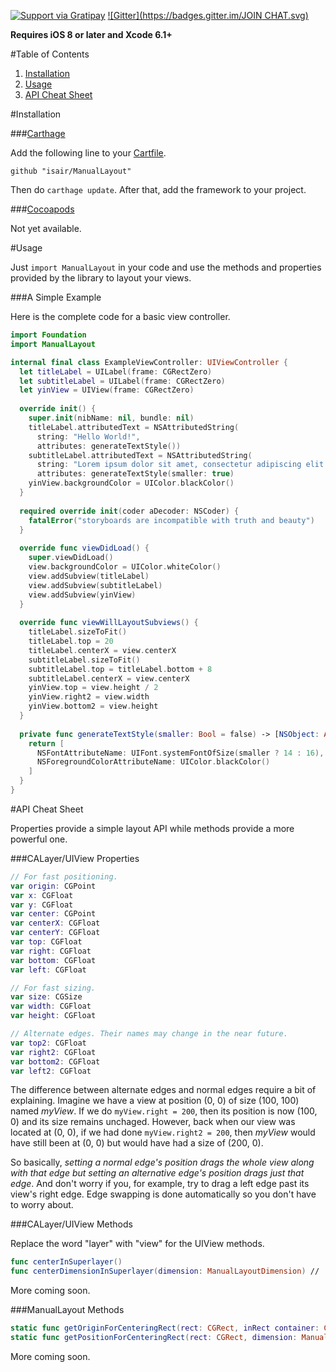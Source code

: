 [![Support via Gratipay](https://cdn.rawgit.com/gratipay/gratipay-badge/2.3.0/dist/gratipay.png)](https://gratipay.com/bsencan91/)
[![Gitter](https://badges.gitter.im/JOIN CHAT.svg)](https://gitter.im/isair/ManualLayout?utm_source=badge&utm_medium=badge&utm_campaign=pr-badge&utm_content=badge)

**Requires iOS 8 or later and Xcode 6.1+**

#Table of Contents

1. [Installation](#installation)
2. [Usage](#usage)
3. [API Cheat Sheet](#api-cheat-sheet)

#Installation

###[Carthage](https://github.com/Carthage/Carthage#installing-carthage)

Add the following line to your [Cartfile](https://github.com/Carthage/Carthage/blob/master/Documentation/Artifacts.md#cartfile).
```
github "isair/ManualLayout"
```

Then do `carthage update`. After that, add the framework to your project.

###[Cocoapods](https://github.com/CocoaPods/CocoaPods)

Not yet available.

#Usage

Just `import ManualLayout` in your code and use the methods and properties provided by the library to layout your views.

###A Simple Example

Here is the complete code for a basic view controller.

```swift
import Foundation
import ManualLayout

internal final class ExampleViewController: UIViewController {
  let titleLabel = UILabel(frame: CGRectZero)
  let subtitleLabel = UILabel(frame: CGRectZero)
  let yinView = UIView(frame: CGRectZero)
  
  override init() {
    super.init(nibName: nil, bundle: nil)
    titleLabel.attributedText = NSAttributedString(
      string: "Hello World!",
      attributes: generateTextStyle())
    subtitleLabel.attributedText = NSAttributedString(
      string: "Lorem ipsum dolor sit amet, consectetur adipiscing elit.",
      attributes: generateTextStyle(smaller: true)
    yinView.backgroundColor = UIColor.blackColor()
  }
  
  required override init(coder aDecoder: NSCoder) {
    fatalError("storyboards are incompatible with truth and beauty")
  }
  
  override func viewDidLoad() {
    super.viewDidLoad()
    view.backgroundColor = UIColor.whiteColor()
    view.addSubview(titleLabel)
    view.addSubview(subtitleLabel)
    view.addSubview(yinView)
  }
  
  override func viewWillLayoutSubviews() {
    titleLabel.sizeToFit()
    titleLabel.top = 20
    titleLabel.centerX = view.centerX
    subtitleLabel.sizeToFit()
    subtitleLabel.top = titleLabel.bottom + 8
    subtitleLabel.centerX = view.centerX
    yinView.top = view.height / 2
    yinView.right2 = view.width
    yinView.bottom2 = view.height
  }
  
  private func generateTextStyle(smaller: Bool = false) -> [NSObject: AnyObject] {
    return [
      NSFontAttributeName: UIFont.systemFontOfSize(smaller ? 14 : 16),
      NSForegroundColorAttributeName: UIColor.blackColor()
    ]
  }
}
```

#API Cheat Sheet

Properties provide a simple layout API while methods provide a more powerful one.

###CALayer/UIView Properties

```swift
// For fast positioning.
var origin: CGPoint
var x: CGFloat 
var y: CGFloat
var center: CGPoint
var centerX: CGFloat
var centerY: CGFloat
var top: CGFloat
var right: CGFloat
var bottom: CGFloat
var left: CGFloat

// For fast sizing.
var size: CGSize
var width: CGFloat
var height: CGFloat

// Alternate edges. Their names may change in the near future.
var top2: CGFloat
var right2: CGFloat
var bottom2: CGFloat
var left2: CGFloat
```

The difference between alternate edges and normal edges require a bit of explaining. Imagine we have a view at position (0, 0) of size (100, 100) named *myView*. If we do `myView.right = 200`, then its position is now (100, 0) and its size remains unchaged. However, back when our view was located at (0, 0), if we had done `myView.right2 = 200`, then *myView* would have still been at (0, 0) but would have had a size of (200, 0).

So basically, *setting a normal edge's position drags the whole view along with that edge but setting an alternative edge's position drags just that edge*. And don't worry if you, for example, try to drag a left edge past its view's right edge. Edge swapping is done automatically so you don't have to worry about.

###CALayer/UIView Methods

Replace the word "layer" with "view" for the UIView methods.

```swift
func centerInSuperlayer()
func centerDimensionInSuperlayer(dimension: ManualLayoutDimension) // .X or .Y
```

More coming soon.

###ManualLayout Methods

```swift
static func getOriginForCenteringRect(rect: CGRect, inRect container: CGRect) -> CGPoint
static func getPositionForCenteringRect(rect: CGRect, dimension: ManualLayoutDimension, inRect container: CGRect) -> CGFloat
```

More coming soon.
